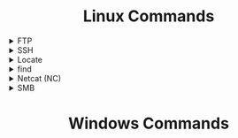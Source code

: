 <div align="center"><h1> Linux Commands </h1></div>



<details>
<summary>FTP</summary></br>

```bash
ftp -p 10.129.42.253
```
</details>



<details>
<summary>SSH</summary></br>

```bash
ssh Bob@10.10.10.10
```
</details>


<details>
<summary>Locate</summary></br>

```bash
locate scripts/citrix
locate *.nse | grep ftp

```
</details>


<details>
<summary>find</summary></br>

```bash
find /path/to/search -name "filename.txt"
find /path/to/search -name "*.txt"   # Find all .txt files
find /path/to/search -mtime -7   # Files modified in the last 7 days
```
</details>


<details>
<summary>Netcat (NC)</summary></br>

```bash
nc -lvp 192.168.1.1 8080      #listen on this port
nc 127.0.0.1 1234             #send request to ip and port
```
</details>


<details>
<summary>SMB</summary></br>

smbclient:
```bash
smbclient -L //10.10.235.61/                                     # Gather Info and Data
smbclient //$ip/Anonymous                                        # (/Anonymous = Folder shared by 10.10.181.239)
smbclient -U milesdyson //10.10.181.239/milesdyson               # (-U milesdyson = User)
smbclient -N -L //10.129.42.253                                  # (-N = use Anonymous use if exist {also you can use just -U Anonymous} , -L = List of shares)
```
</details>

<div align="center"><h1> Windows Commands </h1></div>
